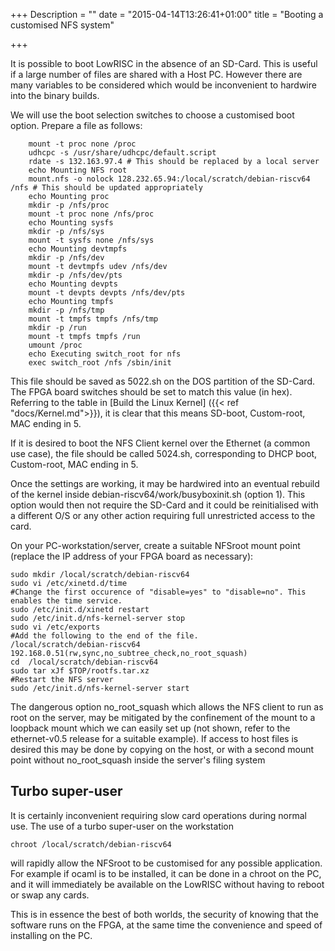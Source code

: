 +++
Description = ""
date = "2015-04-14T13:26:41+01:00"
title = "Booting a customised NFS system"

+++

It is possible to boot LowRISC in the absence of an SD-Card. This is useful if a large
number of files are shared with a Host PC. However there are many variables to be considered
which would be inconvenient to hardwire into the binary builds.

We will use the boot selection switches to choose a customised boot option. Prepare a file
as follows:

        mount -t proc none /proc
        udhcpc -s /usr/share/udhcpc/default.script
        rdate -s 132.163.97.4 # This should be replaced by a local server
        echo Mounting NFS root
        mount.nfs -o nolock 128.232.65.94:/local/scratch/debian-riscv64 /nfs # This should be updated appropriately
        echo Mounting proc
        mkdir -p /nfs/proc
        mount -t proc none /nfs/proc
        echo Mounting sysfs
        mkdir -p /nfs/sys
        mount -t sysfs none /nfs/sys
        echo Mounting devtmpfs
        mkdir -p /nfs/dev
        mount -t devtmpfs udev /nfs/dev
        mkdir -p /nfs/dev/pts
        echo Mounting devpts
        mount -t devpts devpts /nfs/dev/pts
        echo Mounting tmpfs
        mkdir -p /nfs/tmp
        mount -t tmpfs tmpfs /nfs/tmp
        mkdir -p /run
        mount -t tmpfs tmpfs /run
        umount /proc
        echo Executing switch_root for nfs
        exec switch_root /nfs /sbin/init

This file should be saved as 5022.sh on the DOS partition of the SD-Card.
The FPGA board switches should be set to match this value (in hex). Referring to the table in  [Build the Linux Kernel] ({{< ref "docs/Kernel.md">}}), it is clear that this means SD-boot, Custom-root, MAC ending in 5.

If it is desired to boot the NFS Client kernel over the Ethernet (a common use case), the file should be called 5024.sh, corresponding to DHCP boot, Custom-root, MAC ending in 5.

Once the settings are working, it may
be hardwired into an eventual rebuild of the kernel inside debian-riscv64/work/busyboxinit.sh (option 1).
This option would then not require the SD-Card and it could be reinitialised with a different O/S or any other action requiring full unrestricted access to the card.

On your PC-workstation/server, create a suitable NFSroot mount point (replace the IP address of your FPGA board as necessary):

    sudo mkdir /local/scratch/debian-riscv64
    sudo vi /etc/xinetd.d/time
    #Change the first occurence of "disable=yes" to "disable=no". This enables the time service.
    sudo /etc/init.d/xinetd restart
    sudo /etc/init.d/nfs-kernel-server stop
    sudo vi /etc/exports
    #Add the following to the end of the file.
    /local/scratch/debian-riscv64 192.168.0.51(rw,sync,no_subtree_check,no_root_squash)
    cd  /local/scratch/debian-riscv64
    sudo tar xJf $TOP/rootfs.tar.xz
    #Restart the NFS server
    sudo /etc/init.d/nfs-kernel-server start

The dangerous option no_root_squash which allows the NFS client to run as root on the server, may be mitigated by the confinement of the mount to a loopback mount which we can easily set up (not shown, refer to the ethernet-v0.5 release for a suitable example). If access to host files is desired this may be done by copying on the host, or with a second mount point without no_root_squash inside the server's filing system

## Turbo super-user

It is certainly inconvenient requiring slow card operations during normal use. The use of a turbo super-user on the workstation

    chroot /local/scratch/debian-riscv64

will rapidly allow the NFSroot to be customised for any possible application. For example if ocaml is to be installed, it can be done in a chroot on the PC, and it will immediately be available on the LowRISC without having to reboot or swap any cards.

This is in essence the best of both worlds, the security of knowing that the software runs on the FPGA, at the same time the convenience and speed of installing on the PC.
